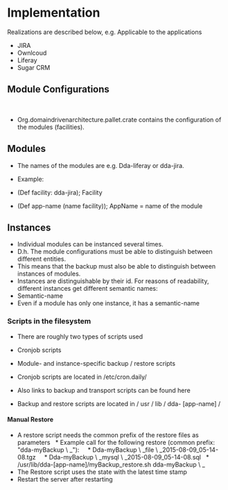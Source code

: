 [//]: # (translated by @Ali)

# Implementation

Realizations are described below, e.g. Applicable to the applications
* JIRA
* Ownlcoud
* Liferay
* Sugar CRM

## Module Configurations
 
* Org.domaindrivenarchitecture.pallet.crate contains the configuration of the modules (facilities).
 

## Modules
* The names of the modules are e.g. Dda-liferay or dda-jira.

* Example:
* (Def facility: dda-jira); Facility
* (Def app-name (name facility)); AppName = name of the module

## Instances
* Individual modules can be instanced several times.
* D.h. The module configurations must be able to distinguish between different entities.
* This means that the backup must also be able to distinguish between instances of modules.
* Instances are distinguishable by their id. For reasons of readability, different instances get different semantic names:
* Semantic-name
* Even if a module has only one instance, it has a semantic-name


### Scripts in the filesystem

* There are roughly two types of scripts used
* Cronjob scripts
* Module- and instance-specific backup / restore scripts

* Cronjob scripts are located in /etc/cron.daily/
* Also links to backup and transport scripts can be found here

* Backup and restore scripts are located in / usr / lib / dda- [app-name] /

#### Manual Restore

* A restore script needs the common prefix of the restore files as parameters
  * Example call for the following restore (common prefix: "dda-myBackup \ _"):
    * Dda-myBackup \ _file \ _2015-08-09_05-14-08.tgz
    * Dda-myBackup \ _mysql \ _2015-08-09_05-14-08.sql
  * /usr/lib/dda-[app-name]/myBackup\_restore.sh dda-myBackup \ _
* The Restore script uses the state with the latest time stamp
* Restart the server after restarting